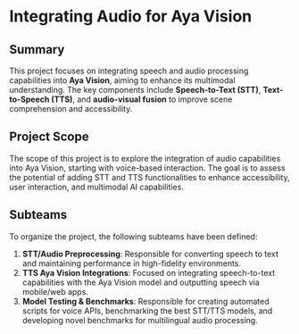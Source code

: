 # Integrating Audio for Aya Vision

## Summary
This project focuses on integrating speech and audio processing capabilities into **Aya Vision**, aiming to enhance its multimodal understanding. The key components include **Speech-to-Text (STT)**, **Text-to-Speech (TTS)**, and **audio-visual fusion** to improve scene comprehension and accessibility.

## Project Scope
The scope of this project is to explore the integration of audio capabilities into Aya Vision, starting with voice-based interaction. The goal is to assess the potential of adding STT and TTS functionalities to enhance accessibility, user interaction, and multimodal AI capabilities.

## Subteams

To organize the project, the following subteams have been defined:

1. **STT/Audio Preprocessing**: Responsible for converting speech to text and maintaining performance in high-fidelity environments.
2. **TTS Aya Vision Integrations**: Focused on integrating speech-to-text capabilities with the Aya Vision model and outputting speech via mobile/web apps.
3. **Model Testing & Benchmarks**: Responsible for creating automated scripts for voice APIs, benchmarking the best STT/TTS models, and developing novel benchmarks for multilingual audio processing.